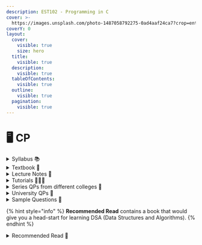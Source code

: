 ```yaml
---
description: EST102 - Programming in C
cover: >-
  https://images.unsplash.com/photo-1487058792275-0ad4aaf24ca7?crop=entropy&cs=srgb&fm=jpg&ixid=M3wxOTcwMjR8MHwxfHNlYXJjaHwxMHx8QyUyMHByb2dyYW1taW5nfGVufDB8fHx8MTY5NTA1MDIyNHww&ixlib=rb-4.0.3&q=85
coverY: 0
layout:
  cover:
    visible: true
    size: hero
  title:
    visible: true
  description:
    visible: true
  tableOfContents:
    visible: true
  outline:
    visible: true
  pagination:
    visible: true
---
```


# 🖥 CP

<details>

<summary>Syllabus 📚</summary>

[EST102](https://drive.google.com/file/d/1OSv2NBQeqyMa5pN8HiwmmoTJQjQmD7A1/view?usp=drive\_link)👈

</details>

<details>

<summary>Textbook 📖</summary>

[Programming in C](https://drive.google.com/drive/folders/1Kvq0iqUnhJMyZZj18xw1mCdEaKXNMjyl?usp=drive\_link)👈

</details>

<details>

<summary>Lecture Notes 📒</summary>

[CP Notes](https://drive.google.com/drive/folders/1L4jO5Y33j0mMOutV8kHGKAO8TKrWMgG\_?usp=drive\_link)👈

</details>

<details>

<summary>Tutorials 🧑🏽‍🏫</summary>

[CP Useful Links](https://docs.google.com/document/d/1TcE2-CHBd9ASCEKQbo20yQRUhOjKfgl-A7PPuvRhZPc/edit?usp=drive\_link)👈

</details>

<details>

<summary>Series QPs from different colleges 📃</summary>

[CP Series Question Papers](https://drive.google.com/drive/folders/1wY7j6D4d-h17M0InTB2rE6Xr1Vg4tDbN?usp=drive\_link)👈

</details>

<details>

<summary>University QPs 📑</summary>

[CP University Question Papers](https://drive.google.com/drive/folders/15Pz\_qKT1AXW9Jm61Xvuk76ulwYbNNdRC?usp=drive\_link)👈

</details>

<details>

<summary>Sample Questions 💯</summary>

[CP Extra Questions](https://drive.google.com/drive/folders/1WWl7wy8Hv80CiZcYm7v35V4XAjsa2awl?usp=drive\_link)👈

</details>

{% hint style="info" %}
**Recommended Read** contains a book that would give you a head-start for learning DSA (Data Structures and Algorithms).
{% endhint %}

<details>

<summary>Recommended Read 📔</summary>

[Computer Science Distilled - Wladston Ferreira Filho ](https://drive.google.com/file/d/1jL87e5\_dMIC2qfNFQZTa0xGFjIbiFHAs/view?usp=sharing)👈

</details>
